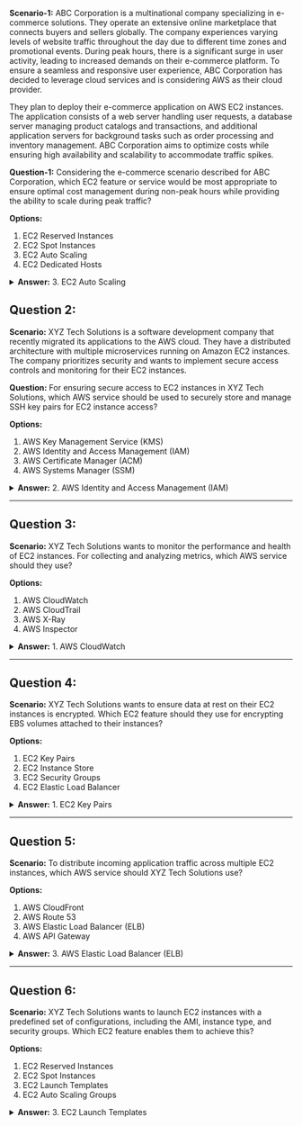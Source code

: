 **Scenario-1:**
ABC Corporation is a multinational company specializing in e-commerce solutions. They operate an extensive online marketplace that connects buyers and sellers globally. The company experiences varying levels of website traffic throughout the day due to different time zones and promotional events. During peak hours, there is a significant surge in user activity, leading to increased demands on their e-commerce platform. To ensure a seamless and responsive user experience, ABC Corporation has decided to leverage cloud services and is considering AWS as their cloud provider.

They plan to deploy their e-commerce application on AWS EC2 instances. The application consists of a web server handling user requests, a database server managing product catalogs and transactions, and additional application servers for background tasks such as order processing and inventory management. ABC Corporation aims to optimize costs while ensuring high availability and scalability to accommodate traffic spikes.

**Question-1:**
Considering the e-commerce scenario described for ABC Corporation, which EC2 feature or service would be most appropriate to ensure optimal cost management during non-peak hours while providing the ability to scale during peak traffic?

**Options:**
1. EC2 Reserved Instances
2. EC2 Spot Instances
3. EC2 Auto Scaling
4. EC2 Dedicated Hosts

<details>
<summary><strong>Answer:</strong> 3. EC2 Auto Scaling</summary>

<strong>Explanation:</strong> EC2 Auto Scaling allows ABC Corporation to automatically adjust the number of EC2 instances based on traffic demand. This ensures optimal cost management during non-peak hours by scaling down instances when the demand is low and scaling up during peak traffic to handle increased loads. This feature aligns with ABC Corporation's goal of achieving cost efficiency while maintaining application responsiveness.
</details>


## Question 2:
**Scenario:**
XYZ Tech Solutions is a software development company that recently migrated its applications to the AWS cloud. They have a distributed architecture with multiple microservices running on Amazon EC2 instances. The company prioritizes security and wants to implement secure access controls and monitoring for their EC2 instances.

**Question:**
For ensuring secure access to EC2 instances in XYZ Tech Solutions, which AWS service should be used to securely store and manage SSH key pairs for EC2 instance access?

**Options:**
1. AWS Key Management Service (KMS)
2. AWS Identity and Access Management (IAM)
3. AWS Certificate Manager (ACM)
4. AWS Systems Manager (SSM)

<details>
<summary><strong>Answer:</strong> 2. AWS Identity and Access Management (IAM)</summary>

<strong>Explanation:</strong> IAM provides centralized control over AWS resources, including EC2 instances. It allows XYZ Tech Solutions to manage access to EC2 instances securely by creating and managing IAM roles, policies, and users.
</details>

---

## Question 3:
**Scenario:**
XYZ Tech Solutions wants to monitor the performance and health of EC2 instances. For collecting and analyzing metrics, which AWS service should they use?

**Options:**
1. AWS CloudWatch
2. AWS CloudTrail
3. AWS X-Ray
4. AWS Inspector

<details>
<summary><strong>Answer:</strong> 1. AWS CloudWatch</summary>

<strong>Explanation:</strong> AWS CloudWatch is a monitoring service that allows XYZ Tech Solutions to collect and track metrics, collect and monitor log files, and set alarms. It helps in gaining insights into the performance and health of EC2 instances.
</details>

---

## Question 4:
**Scenario:**
XYZ Tech Solutions wants to ensure data at rest on their EC2 instances is encrypted. Which EC2 feature should they use for encrypting EBS volumes attached to their instances?

**Options:**
1. EC2 Key Pairs
2. EC2 Instance Store
3. EC2 Security Groups
4. EC2 Elastic Load Balancer

<details>
<summary><strong>Answer:</strong> 1. EC2 Key Pairs</summary>

<strong>Explanation:</strong> EC2 Key Pairs are used for secure access to EC2 instances, but for encrypting data at rest on EBS volumes, XYZ Tech Solutions should use AWS Key Management Service (KMS) or other encryption mechanisms.
</details>

---

## Question 5:
**Scenario:**
To distribute incoming application traffic across multiple EC2 instances, which AWS service should XYZ Tech Solutions use?

**Options:**
1. AWS CloudFront
2. AWS Route 53
3. AWS Elastic Load Balancer (ELB)
4. AWS API Gateway

<details>
<summary><strong>Answer:</strong> 3. AWS Elastic Load Balancer (ELB)</summary>

<strong>Explanation:</strong> ELB automatically distributes incoming application traffic across multiple EC2 instances, enhancing fault tolerance and ensuring high availability.
</details>

---

## Question 6:
**Scenario:**
XYZ Tech Solutions wants to launch EC2 instances with a predefined set of configurations, including the AMI, instance type, and security groups. Which EC2 feature enables them to achieve this?

**Options:**
1. EC2 Reserved Instances
2. EC2 Spot Instances
3. EC2 Launch Templates
4. EC2 Auto Scaling Groups

<details>
<summary><strong>Answer:</strong> 3. EC2 Launch Templates</summary>

<strong>Explanation:</strong> EC2 Launch Templates allow XYZ Tech Solutions to specify the configurations for launching EC2 instances consistently. This includes the AMI, instance type, security groups, and other settings.
</details>

